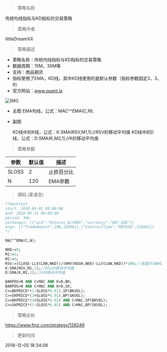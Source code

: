 
> 策略名称

传统均线指标与KD指标的交易策略

> 策略作者

littleDreamXX

> 策略描述

- 策略名称：传统均线指标与KD指标的交易策略
- 数据周期：15M，30M等
- 支持：商品期货
- 指标使用了EMA，KD线，其中KD线使用的是默认参数（指标参数固定3，3，9）
- 官方网站：www.quant.la

![IMG](https://www.fmz.com/upload/asset/f842e44b0b8451cb562b8d5bd888e4c0.png) 

- 主图
  EMA均线，公式：MAC^^EMA(C,N);


- 副图

  KD线中的K线，公式：K:SMA(RSV,M1,1);//RSV的移动平均值
  KD线中的D线，公式：D:SMA(K,M2,1);//K的移动平均值

> 策略参数



|参数|默认值|描述|
|----|----|----|
|SLOSS|2|止损百分比|
|N|120|EMA参数|


> 源码 (麦语言)

``` pascal
(*backtest
start: 2018-04-01 00:00:00
end: 2018-05-15 00:00:00
period: 30m
exchanges: [{"eid":"Futures_BitMEX","currency":"XBT_USD"}]
args: [["TradeAmount",100,126961],["ContractType","XBTUSD",126961]]
*)

MAC^^EMA(C,N);

NKD:=9;
M1:=3;
M2:=3;
RSV:=(CLOSE-LLV(LOW,NKD))/(HHV(HIGH,NKD)-LLV(LOW,NKD))*100;//收盘价与NKD周期最低值做差，NKD周期最高值与NKD周期最低值做差，两差之间做比值。
K:SMA(RSV,M1,1);//RSV的移动平均值
D:SMA(K,M2,1);//K的移动平均值

BARPOS>N AND C>MAC AND K<D,BK;
BARPOS>N AND C<MAC AND K>D,SK;
C<=BKPRICE*(1-SLOSS*0.01),SP(BKVOL);
C>=SKPRICE*(1+SLOSS*0.01),BP(SKVOL);
C>=BKPRICE*(1+SLOSS*0.01) AND C<MAC,SP(BKVOL);
C<=SKPRICE*(1-SLOSS*0.01) AND C>MAC,BP(SKVOL);
```

> 策略出处

https://www.fmz.com/strategy/128249

> 更新时间

2018-12-05 18:34:08
